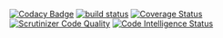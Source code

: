 [![Codacy Badge](https://api.codacy.com/project/badge/Grade/7243485e70584556865e33c8846e1b80)](https://app.codacy.com/app/eidsonator/collection?utm_source=github.com&utm_medium=referral&utm_content=greenskies/collection&utm_campaign=Badge_Grade_Dashboard)
[![build status](https://travis-ci.org/greenskies/collection.svg?branch=master)](https://travis-ci.org/greenskies/collection.svg?branch=master)
[![Coverage Status](https://coveralls.io/repos/github/greenskies/collection/badge.svg?branch=master)](https://coveralls.io/github/greenskies/collection?branch=master)
[![Scrutinizer Code Quality](https://scrutinizer-ci.com/g/greenskies/collection/badges/quality-score.png?b=master)](https://scrutinizer-ci.com/g/greenskies/collection/?branch=master)
[![Code Intelligence Status](https://scrutinizer-ci.com/g/greenskies/collection/badges/code-intelligence.svg?b=master)](https://scrutinizer-ci.com/code-intelligence)
